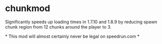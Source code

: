 # chunkmod
Significantly speeds up loading times in 1.7.10 and 1.8.9 by reducing spawn chunk region from 12 chunks around the player to 3.

\* This mod will almost certainly never be legal on speedrun.com \*
